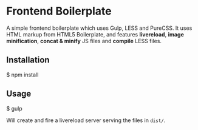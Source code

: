 # Frontend Boilerplate
A simple frontend boilerplate which uses Gulp, LESS and PureCSS. It uses HTML
markup from HTML5 Boilerplate, and features **livereload**, **image
minification**, **concat & minify** JS files and **compile** LESS files.

## Installation

  $ npm install

## Usage
  
  $ gulp

Will create and fire a livereload server serving the files in `dist/`.

